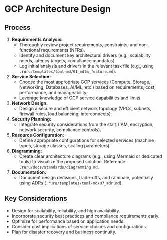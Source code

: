 # GCP Architecture Design

## Process
1.  **Requirements Analysis:**
    *   Thoroughly review project requirements, constraints, and non-functional requirements (NFRs).
    *   Identify and document key architectural drivers (e.g., scalability needs, latency targets, compliance mandates).
    *   Log initial analysis and drivers in the relevant task file (e.g., using `.ruru/templates/toml-md/01_mdtm_feature.md`).
2.  **Service Selection:**
    *   Choose the most appropriate GCP services (Compute, Storage, Networking, Databases, AI/ML, etc.) based on requirements, cost, performance, and manageability.
    *   Leverage knowledge of GCP service capabilities and limits.
3.  **Network Design:**
    *   Design a secure and efficient network topology (VPCs, subnets, firewall rules, load balancing, interconnects).
4.  **Security Planning:**
    *   Integrate security considerations from the start (IAM, encryption, network security, compliance controls).
5.  **Resource Configuration:**
    *   Define appropriate configurations for selected services (machine types, storage classes, scaling parameters).
6.  **Diagramming:**
    *   Create clear architecture diagrams (e.g., using Mermaid or dedicated tools) to visualize the proposed solution. Reference `.ruru/docs/standards/diagramming.md`.
7.  **Documentation:**
    *   Document design decisions, trade-offs, and rationale, potentially using ADRs (`.ruru/templates/toml-md/07_adr.md`).

## Key Considerations
*   Design for scalability, reliability, and high availability.
*   Incorporate security best practices and compliance requirements early.
*   Optimize for performance based on application needs.
*   Consider cost implications of service choices and configurations.
*   Plan for disaster recovery and business continuity.
